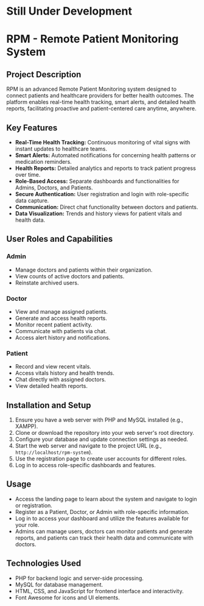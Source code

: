 # Still Under Development


# RPM - Remote Patient Monitoring System

## Project Description
RPM is an advanced Remote Patient Monitoring system designed to connect patients and healthcare providers for better health outcomes. The platform enables real-time health tracking, smart alerts, and detailed health reports, facilitating proactive and patient-centered care anytime, anywhere.

## Key Features
- **Real-Time Health Tracking:** Continuous monitoring of vital signs with instant updates to healthcare teams.
- **Smart Alerts:** Automated notifications for concerning health patterns or medication reminders.
- **Health Reports:** Detailed analytics and reports to track patient progress over time.
- **Role-Based Access:** Separate dashboards and functionalities for Admins, Doctors, and Patients.
- **Secure Authentication:** User registration and login with role-specific data capture.
- **Communication:** Direct chat functionality between doctors and patients.
- **Data Visualization:** Trends and history views for patient vitals and health data.

## User Roles and Capabilities

### Admin
- Manage doctors and patients within their organization.
- View counts of active doctors and patients.
- Reinstate archived users.

### Doctor
- View and manage assigned patients.
- Generate and access health reports.
- Monitor recent patient activity.
- Communicate with patients via chat.
- Access alert history and notifications.

### Patient
- Record and view recent vitals.
- Access vitals history and health trends.
- Chat directly with assigned doctors.
- View detailed health reports.

## Installation and Setup
1. Ensure you have a web server with PHP and MySQL installed (e.g., XAMPP).
2. Clone or download the repository into your web server's root directory.
3. Configure your database and update connection settings as needed.
4. Start the web server and navigate to the project URL (e.g., `http://localhost/rpm-system`).
5. Use the registration page to create user accounts for different roles.
6. Log in to access role-specific dashboards and features.

## Usage
- Access the landing page to learn about the system and navigate to login or registration.
- Register as a Patient, Doctor, or Admin with role-specific information.
- Log in to access your dashboard and utilize the features available for your role.
- Admins can manage users, doctors can monitor patients and generate reports, and patients can track their health data and communicate with doctors.

## Technologies Used
- PHP for backend logic and server-side processing.
- MySQL for database management.
- HTML, CSS, and JavaScript for frontend interface and interactivity.
- Font Awesome for icons and UI elements.
